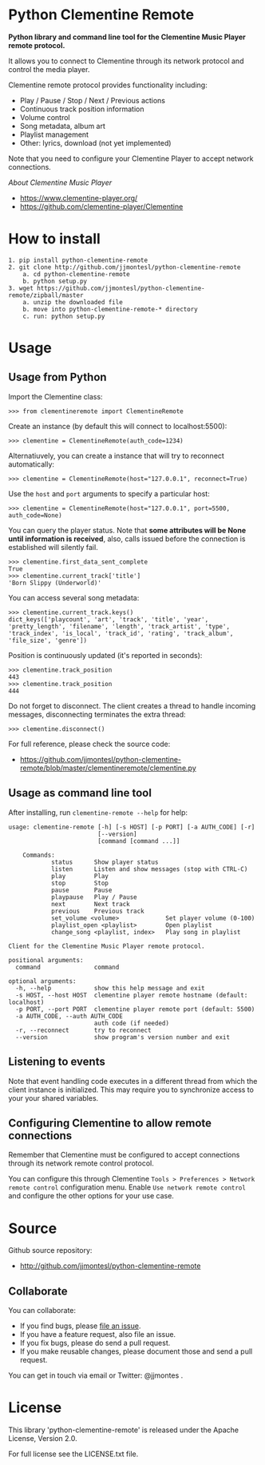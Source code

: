 Python Clementine Remote
========================

**Python library and command line tool for the Clementine Music Player remote protocol.**

It allows you to connect to Clementine through its network protocol
and control the media player.

Clementine remote protocol provides functionality including:

* Play / Pause / Stop / Next / Previous actions
* Continuous track position information
* Volume control
* Song metadata, album art
* Playlist management
* Other: lyrics, download (not yet implemented)

Note that you need to configure your Clementine Player to accept network connections.

*About Clementine Music Player*

* https://www.clementine-player.org/
* https://github.com/clementine-player/Clementine



How to install
==============

    1. pip install python-clementine-remote
    2. git clone http://github.com/jjmontesl/python-clementine-remote
        a. cd python-clementine-remote
        b. python setup.py
    3. wget https://github.com/jjmontesl/python-clementine-remote/zipball/master
        a. unzip the downloaded file
        b. move into python-clementine-remote-* directory
        c. run: python setup.py


Usage
=====


Usage from Python
-----------------

Import the Clementine class:

    >>> from clementineremote import ClementineRemote

Create an instance (by default this will connect to localhost:5500):

    >>> clementine = ClementineRemote(auth_code=1234)

Alternatiuvely, you can create a instance that will try to reconnect automatically:

    >>> clementine = ClementineRemote(host="127.0.0.1", reconnect=True)

Use the `host` and `port` arguments to specify a particular host:

    >>> clementine = ClementineRemote(host="127.0.0.1", port=5500, auth_code=None)

You can query the player status. Note that **some attributes will be None until information is received**,
also, calls issued before the connection is established will silently fail.

    >>> clementine.first_data_sent_complete
    True
    >>> clementine.current_track['title']
    'Born Slippy (Underworld)'

You can access several song metadata:

    >>> clementine.current_track.keys()
    dict_keys(['playcount', 'art', 'track', 'title', 'year', 'pretty_length', 'filename', 'length', 'track_artist', 'type', 'track_index', 'is_local', 'track_id', 'rating', 'track_album', 'file_size', 'genre'])

Position is continuously updated (it's reported in seconds):

    >>> clementine.track_position
    443
    >>> clementine.track_position
    444

Do not forget to disconnect. The client creates a thread to handle incoming messages,
disconnecting terminates the extra thread:

    >>> clementine.disconnect()


For full reference, please check the source code:

* https://github.com/jjmontesl/python-clementine-remote/blob/master/clementineremote/clementine.py


Usage as command line tool
--------------------------

After installing, run `clementine-remote --help` for help:

    usage: clementine-remote [-h] [-s HOST] [-p PORT] [-a AUTH_CODE] [-r]
                             [--version]
                             [command [command ...]]

        Commands:
                status      Show player status
                listen      Listen and show messages (stop with CTRL-C)
                play        Play
                stop        Stop
                pause       Pause
                playpause   Play / Pause
                next        Next track
                previous    Previous track
                set_volume <volume>             Set player volume (0-100)
                playlist_open <playlist>        Open playlist
                change_song <playlist, index>   Play song in playlist

    Client for the Clementine Music Player remote protocol.

    positional arguments:
      command               command

    optional arguments:
      -h, --help            show this help message and exit
      -s HOST, --host HOST  clementine player remote hostname (default: localhost)
      -p PORT, --port PORT  clementine player remote port (default: 5500)
      -a AUTH_CODE, --auth AUTH_CODE
                            auth code (if needed)
      -r, --reconnect       try to reconnect
      --version             show program's version number and exit


Listening to events
-------------------

Note that event handling code executes in a different thread from which the client instance
is initialized. This may require you to synchronize access to your your shared variables.


Configuring Clementine to allow remote connections
--------------------------------------------------

Remember that Clementine must be configured to accept connections through its
network remote control protocol.

You can configure this through Clementine  `Tools > Preferences > Network remote control`
configuration menu. Enable `Use network remote control` and configure the other options
for your use case.

Source
======

Github source repository:

* http://github.com/jjmontesl/python-clementine-remote

Collaborate
-----------

You can collaborate:

* If you find bugs, please [file an issue](http://github.com/jjmontesl/python-clementine-remote/issues).
* If you have a feature request, also file an issue.
* If you fix bugs, please do send a pull request.
* If you make reusable changes, please document those and send a pull request.

You can get in touch via email or Twitter: @jjmontes .


License
====================

This library 'python-clementine-remote' is released under the Apache License, Version 2.0.

For full license see the LICENSE.txt file.

